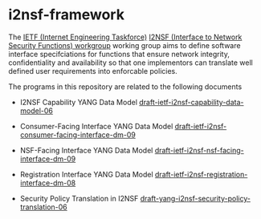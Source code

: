 # i2nsf-framework

The [IETF (Internet Engineering Taskforce)](https://www.ietf.org/) 
[I2NSF (Interface to Network Security Functions) workgroup](https://datatracker.ietf.org/wg/i2nsf/charter/)
working group aims to define software interface specifciations for functions that
ensure network integrity, confidentiality and availability so that one implementors
can translate well defined user requirements into enforcable policies.

The programs in this repository are related to the following documents

* I2NSF Capability YANG Data Model
 [draft-ietf-i2nsf-capability-data-model-06](https://datatracker.ietf.org/doc/draft-ietf-i2nsf-capability-data-model/)
 
* Consumer-Facing Interface YANG Data Model
 [draft-ietf-i2nsf-consumer-facing-interface-dm-09](https://datatracker.ietf.org/doc/draft-ietf-i2nsf-consumer-facing-interface-dm/)

* NSF-Facing Interface YANG Data Model
 [draft-ietf-i2nsf-nsf-facing-interface-dm-09](https://datatracker.ietf.org/doc/draft-ietf-i2nsf-nsf-facing-interface-dm/)

* Registration Interface YANG Data Model
 [draft-ietf-i2nsf-registration-interface-dm-08](https://datatracker.ietf.org/doc/draft-ietf-i2nsf-registration-interface-dm/)

* Security Policy Translation in I2NSF
 [draft-yang-i2nsf-security-policy-translation-06](https://datatracker.ietf.org/doc/draft-yang-i2nsf-security-policy-translation/)
